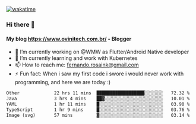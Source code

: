 [![wakatime](https://wakatime.com/badge/user/d5892087-17e6-46ab-8384-91a71a9b88d8.svg)](https://wakatime.com/@d5892087-17e6-46ab-8384-91a71a9b88d8)
### Hi there 👋

#### My blog https://www.ovinitech.com.br/ - Blogger

- 🔭 I’m currently working on @WMW as Flutter/Android Native developer
- 🌱 I’m currently learning and work with Kubernetes
- 📫 How to reach me: fernando.rosaink@gmail.com 
- ⚡ Fun fact: When i saw my first code i swore i would never work with programming, and here we are today :)

<!--START_SECTION:waka-->

```txt
Other             22 hrs 11 mins  ██████████████████░░░░░░░   72.32 %
Java              3 hrs 4 mins    ██▓░░░░░░░░░░░░░░░░░░░░░░   10.01 %
YAML              1 hr 11 mins    █░░░░░░░░░░░░░░░░░░░░░░░░   03.90 %
TypeScript        1 hr 9 mins     █░░░░░░░░░░░░░░░░░░░░░░░░   03.76 %
Image (svg)       57 mins         ▓░░░░░░░░░░░░░░░░░░░░░░░░   03.14 %
```

<!--END_SECTION:waka-->
